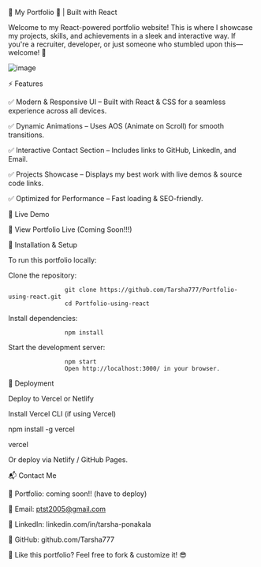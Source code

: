 🌟 My Portfolio 🚀 | Built with React

Welcome to my React-powered portfolio website! This is where I showcase my projects, skills, and achievements in a sleek and interactive way. If you're a recruiter, developer, or just someone who stumbled upon this—welcome! 🎉

![image](https://github.com/user-attachments/assets/9a0f86f3-b3bd-4d60-925a-513c2e211589)


⚡ Features

✅ Modern & Responsive UI – Built with React & CSS for a seamless experience across all devices.

✅ Dynamic Animations – Uses AOS (Animate on Scroll) for smooth transitions.

✅ Interactive Contact Section – Includes links to GitHub, LinkedIn, and Email.

✅ Projects Showcase – Displays my best work with live demos & source code links.

✅ Optimized for Performance – Fast loading & SEO-friendly.



🚀 Live Demo

🔗 View Portfolio Live (Coming Soon!!!)

📂 Installation & Setup

To run this portfolio locally:


Clone the repository:

                    git clone https://github.com/Tarsha777/Portfolio-using-react.git
                    cd Portfolio-using-react
                    
Install dependencies:

                    npm install
                    
Start the development server:

                    npm start
                    Open http://localhost:3000/ in your browser.


🚀 Deployment

Deploy to Vercel or Netlify

Install Vercel CLI (if using Vercel)

npm install -g vercel

vercel

Or deploy via Netlify / GitHub Pages.


📬 Contact Me

💼 Portfolio: coming soon!! (have to deploy)

📧 Email: ptst2005@gmail.com

🔗 LinkedIn: linkedin.com/in/tarsha-ponakala

🐙 GitHub: github.com/Tarsha777



🚀 Like this portfolio? Feel free to fork & customize it! 😎
